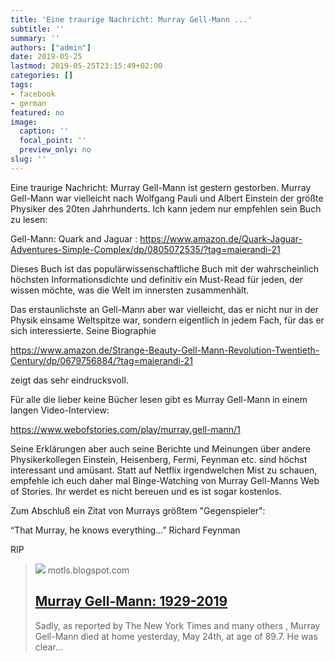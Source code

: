```yaml
---
title: 'Eine traurige Nachricht: Murray Gell-Mann ...'
subtitle: ''
summary: ''
authors: ["admin"]
date: 2019-05-25
lastmod: 2019-05-25T23:15:49+02:00
categories: []
tags:
- facebook
- german
featured: no
image:
  caption: ''
  focal_point: ''
  preview_only: no
slug: ''
---
```

Eine traurige Nachricht: Murray Gell-Mann ist gestern gestorben. Murray Gell-Mann war vielleicht nach Wolfgang Pauli und Albert Einstein der größte Physiker des 20ten Jahrhunderts. Ich kann jedem nur empfehlen sein Buch zu lesen: 

Gell-Mann: Quark and Jaguar : https://www.amazon.de/Quark-Jaguar-Adventures-Simple-Complex/dp/0805072535/?tag=maierandi-21 

Dieses Buch ist das populärwissenschaftliche Buch mit der wahrscheinlich höchsten Informationsdichte und definitiv ein Must-Read für jeden, der wissen möchte, was die Welt im innersten zusammenhält. 

Das erstaunlichste an Gell-Mann aber war vielleicht, das er nicht nur in der Physik einsame Weltspitze war, sondern eigentlich in jedem Fach, für das er sich interessierte. Seine Biographie 

https://www.amazon.de/Strange-Beauty-Gell-Mann-Revolution-Twentieth-Century/dp/0679756884/?tag=maierandi-21

zeigt das sehr eindrucksvoll. 

Für alle die lieber keine Bücher lesen gibt es Murray Gell-Mann in einem langen Video-Interview:

https://www.webofstories.com/play/murray.gell-mann/1

Seine Erklärungen aber auch seine Berichte und Meinungen über andere Physikerkollegen Einstein, Heisenberg, Fermi, Feynman etc. sind höchst interessant und amüsant. Statt auf Netflix irgendwelchen Mist zu schauen, empfehle ich euch daher mal Binge-Watching von Murray Gell-Manns Web of Stories. Ihr werdet es nicht bereuen und es ist sogar kostenlos. 

Zum Abschluß ein Zitat von Murrays größtem "Gegenspieler": 

“That Murray, he knows everything…” Richard Feynman

RIP
> [![](https://lh3.googleusercontent.com/Titj9yEyFHNQx-TUu5r15B0JRdt2UsuPdAKtFwRhBUI0S8RP23cVZpaNvgr0KPX77fzyeCIuQWsB7CWE5-tb0ETBnpgZaFqovEKdNMA5jpqyOfDxDWL-kVTbAsqpP-NKHG45FgdiNpk9QN7StqT9ztHB4PNHbynpwqrVdKNttLFTEzCCYrGdiV4BiSZ9D0E9c9bu8lZ-jrctyi2F4vQYUNM670TWcbWZyPjFJe0_v4FanYkB8WeiURUG0CFN8E75nua9VgWwB2mMg5aGXRE14yTuJv4-cQ3Eu0GuSpXaWQ0X9oFaj2BrFyb5E-9NmOqHQVSc7ijfbjn4yfMrQ2sdC2Ak0eZDTNp1qejvkKc7lWStjl_ecxn0ILAwDxhzOfY8kS-0AKtgY5II0ooae6MgFkjk9yb9ZLCRSQ7RiHXvqD60aD3T-qzYQxLDXRmPgzOSSeOI8I4SbYd50mJoEZ9vHfjGb3lEUFqrHDuPxyYyjlXxXMq8BD-O-axI4NZgVp3WvFQnBo1fV0thTq784LK1_YuJ-3okUKlRS6_YhUs-gxTHm4Ij83Z3V9kpTraImyjBaOxdLms2SNIuX6_nlioV0ZCc7usUEeoZAD1frRrXgpX_SZ1XBOGJMNUU6DJ5UFu4XnaFrj3W_hcfmYVAGgY-n06iwbyHvbb3bFEkdhTIz6vOuoOehX-sTmhRTrkERTVxniuVPwDpuYZwnKeqkz6YEJ6u=w1200-h630-p-k-no-nu)](https://motls.blogspot.com/2019/05/murray-gell-mann-1929-2019.html)
> motls.blogspot.com
> ## [Murray Gell-Mann: 1929-2019](https://motls.blogspot.com/2019/05/murray-gell-mann-1929-2019.html)
>
>Sadly, as reported by The New York Times  and many others , Murray Gell-Mann  died at home yesterday, May 24th, at age of 89.7. He was clear...


